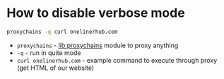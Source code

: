 # How to disable verbose mode

```bash
proxychains -q curl onelinerhub.com
```

- `proxychains` - [lib:proxychains](/proxychains/how-to-install-proxychains-on-ubuntu-ubuntuversion) module to proxy anything
- `-q` - run in quite mode
- `curl onelinerhub.com` - example command to execute through proxy (get HTML of our website)



